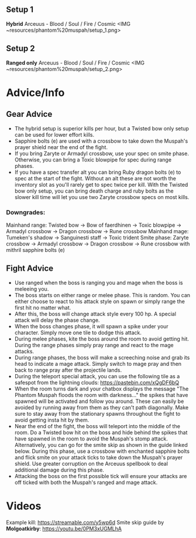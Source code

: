 ## Setup 1
**Hybrid**
Arceuus - Blood / Soul / Fire / Cosmic
<IMG ~resources/phantom%20muspah/setup_1.png>

## Setup 2
**Ranged only**
Arceuus - Blood / Soul / Fire / Cosmic
<IMG ~resources/phantom%20muspah/setup_2.png>

# Advice/Info
## Gear Advice
- The hybrid setup is superior kills per hour, but a Twisted bow only setup can be used for lower effort kills.
- Sapphire bolts (e) are used with a crossbow to take down the Muspah's prayer shield near the end of the fight.
- If you bring Zaryte or Armadyl crossbow, use your spec on smite phase. Otherwise, you can bring a Toxic blowpipe for spec during range phases.
- If you have a spec transfer alt you can bring Ruby dragon bolts (e) to spec at the start of the fight. Without an alt these are not worth the inventory slot as you'll rarely get to spec twice per kill. With the Twisted bow only setup, you can bring death charge and ruby bolts as the slower kill time will let you use two Zaryte crossbow specs on most kills.
### Downgrades: 
Mainhand range: Twisted bow → Bow of faerdhinen → Toxic blowpipe → Armadyl crossbow → Dragon crossbow → Rune crossbow
Mainhand mage: Tumeken's shadow → Sanguinesti staff → Toxic trident 
Smite phase: Zaryte crossbow → Armadyl crossbow → Dragon crossbow → Rune crossbow with mithril sapphire bolts (e)

## Fight Advice
- Use ranged when the boss is ranging you and mage when the boss is meleeing you.
- The boss starts on either range or melee phase. This is random. You can either choose to react to his attack style on spawn or simply range the first hit no matter what.
- After this, the boss will change attack style every 100 hp. A special attack will delay the phase change.
- When the boss changes phase, it will spawn a spike under your character. Simply move one tile to dodge this attack.
- During melee phases, kite the boss around the room to avoid getting hit. During the range phases simply pray range and react to the mage attacks. 
- During range phases, the boss will make a screeching noise and grab its head to indicate a mage attack. Simply switch to mage pray and then back to range pray after the projectile lands.
- During the teleport special attack, you can use the following tile as a safespot from the lightning clouds: <https://pastebin.com/xQgDF6bQ>
- When the room turns dark and your chatbox displays the message "The Phantom Muspah floods the room with darkness..." the spikes that have spawned will be activated and follow you around. These can easily be avoided by running away from them as they can't path diagonally. Make sure to stay away from the stationary spawns throughout the fight to avoid getting insta hit by them.
- Near the end of the fight, the boss will teleport into the middle of the room. Do a Twisted bow hit on the boss and hide behind the spikes that have spawned in the room to avoid the Muspah's stomp attack. Alternatively, you can go for the smite skip as shown in the guide linked below. During this phase, use a crossbow with enchanted sapphire bolts and flick smite on your attack ticks to take down the Muspah's prayer shield. Use greater corruption on the Arceuus spellbook to deal additional damage during this phase.
 - Attacking the boss on the first possible tick will ensure your attacks are off ticked with both the Muspah's ranged and mage attack.

# Videos
Example kill: https://streamable.com/y5wp6d 
Smite skip guide by **Molgoatkirby**: https://youtu.be/0PM3xUGMLhA
